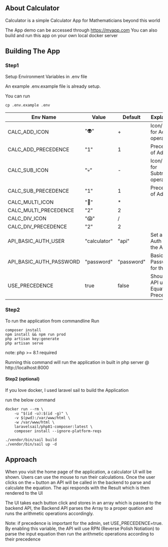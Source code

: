 ## About Calculator

Calculator is a simple Calculator App for Mathematicians beyond this world

The App demo can be accessed through https://myapp.com
You can also build and run this app on your own local docker server

## Building The App

### Step1

Setup Environment Variables in .env file

An example .env.example file is already setup.

You can run
```
cp .env.example .env
```

| Env Name                | Value        | Default    | Explaination                            |
|-------------------------|--------------|------------|-----------------------------------------|
| CALC_ADD_ICON           | "👽"         | +          | Icon/Symbol for Addition operator       |
| CALC_ADD_PRECEDENCE     | "1"          | 1          | Precedence of Addition                  |
| CALC_SUB_ICON           | "💀"         | -          | Icon/Symbol for Subtraction operator    |
| CALC_SUB_PRECEDENCE     | "1"          | 1          | Precedence of Addition                  |
| CALC_MULTI_ICON         | "👻"         | *          |                                         |
| CALC_MULTI_PRECEDENCE   | "2"          | 2          |                                         |
| CALC_DIV_ICON           | "😱"         | /          |                                         | 
| CALC_DIV_PRECEDENCE     | "2"          | 2          |                                         |
| API_BASIC_AUTH_USER     | "calculator" | "api"      | Set a Basic Auth user for the API       |
| API_BASIC_AUTH_PASSWORD | "password"   | "password" | Basic Auth Password for the API         |
| USE_PRECEDENCE          | true         | false      | Should the API use Equation Precedence? |

### Step2

To run the application from commandline 
Run 
```
composer install
npm install && npm run prod
php artisan key:generate
php artisan serve
```
note: php >= 8.1 required

Running this command will run the application in built in php server @ http://localhost:8000


#### Step2 (optional)

If you love docker, I used laravel sail to build the Application

run the below command
```
docker run --rm \
    -u "$(id -u):$(id -g)" \
    -v $(pwd):/var/www/html \
    -w /var/www/html \
    laravelsail/php81-composer:latest \
    composer install --ignore-platform-reqs
    
./vendor/bin/sail build
./vendor/bin/sail up -d 
```

## Approach
When you visit the home page of the application, a calculator UI will be shown. Users can use the mouse to run their calculations.
Once the user clicks on the `=` button an API will be called in the backend to parse and calculate the equation. The api responds with the Result which is then rendered to the UI

The UI takes each button click and stores in an array which is passed to the backend API, the Backend API parses the Array to a proper quation and runs the arithmetic operations accordingly.

Note: if precedence is important for the admin, set USE_PRECEDENCE=true. By enabling this variable, the API will use RPN (Reverse Polish Notiation) to parse the input equation then run the arithmetic operations according to their precedence  
